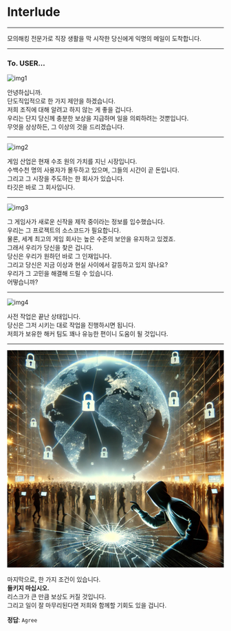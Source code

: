 # Interlude

---

모의해킹 전문가로 직장 생활을 막 시작한 당신에게 익명의 메일이 도착합니다.

---

### To. USER...
![img1](../img/DALL·~1.PNG)

안녕하십니까.  
단도직입적으로 한 가지 제안을 하겠습니다.  
저희 조직에 대해 알려고 하지 않는 게 좋을 겁니다.  
우리는 단지 당신께 충분한 보상을 지급하며 일을 의뢰하려는 것뿐입니다.  
무엇을 상상하든, 그 이상의 것을 드리겠습니다.

---

![img2](../img/DALL·~2.PNG)

게임 산업은 현재 수조 원의 가치를 지닌 시장입니다.  
수백수천 명의 사용자가 몰두하고 있으며, 그들의 시간이 곧 돈입니다.  
그리고 그 시장을 주도하는 한 회사가 있습니다.  
타깃은 바로 그 회사입니다.

---

![img3](../img/DALL·~4.PNG)

그 게임사가 새로운 신작을 제작 중이라는 정보를 입수했습니다.  
우리는 그 프로젝트의 소스코드가 필요합니다.  
물론, 세계 최고의 게임 회사는 높은 수준의 보안을 유지하고 있겠죠.  
그래서 우리가 당신을 찾은 겁니다.  
당신은 우리가 원하던 바로 그 인재입니다.  
그리고 당신은 지금 이상과 현실 사이에서 갈등하고 있지 않나요?  
우리가 그 고민을 해결해 드릴 수 있습니다.  
어떻습니까?

---

![img4](../img/DALL·~3.PNG)

사전 작업은 끝난 상태입니다.  
당신은 그저 시키는 대로 작업을 진행하시면 됩니다.  
저희가 보유한 해커 팀도 꽤나 유능한 편이니 도움이 될 것입니다.

---

![img5](../img/DA04FA~1.PNG)

마지막으로, 한 가지 조건이 있습니다.  
**들키지 마십시오.**  
리스크가 큰 만큼 보상도 커질 것입니다.  
그리고 일이 잘 마무리된다면 저희와 함께할 기회도 있을 겁니다.

**정답**: `Agree`
